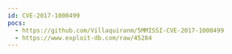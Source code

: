```yaml
---
id: CVE-2017-1000499
pocs:
  - https://github.com/Villaquiranm/5MMISSI-CVE-2017-1000499
  - https://www.exploit-db.com/raw/45284
---
```

